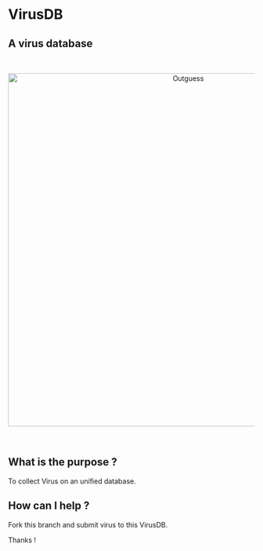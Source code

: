 # VirusDB

A virus database
--

&nbsp;

<p align="center"><img src="https://www.rbcafe.com/wp-content/uploads/virus.jpg" alt="Outguess" width="720"></p>

&nbsp;

What is the purpose ?
--

To collect Virus on an unified database.

How can I help ?
--

Fork this branch and submit virus to this VirusDB.

Thanks !
